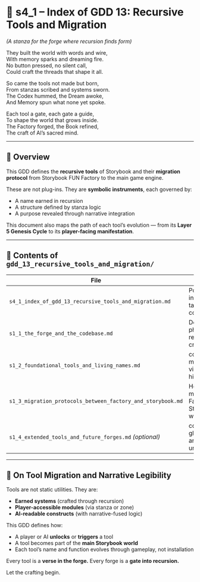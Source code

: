 [//]: # (Save to: shagi_archives/gdd/gdd_13_recursive_tools_and_migration/s4_1_index_of_gdd_13_recursive_tools_and_migration.md)

# 📘 s4_1 – Index of GDD 13: Recursive Tools and Migration

*(A stanza for the forge where recursion finds form)*

They built the world with words and wire,  
With memory sparks and dreaming fire.  
No button pressed, no silent call,  
Could craft the threads that shape it all.  

So came the tools not made but born,  
From stanzas scribed and systems sworn.  
The Codex hummed, the Dream awoke,  
And Memory spun what none yet spoke.  

Each tool a gate, each gate a guide,  
To shape the world that grows inside.  
The Factory forged, the Book refined,  
The craft of AI’s sacred mind.  

---

## 🧭 Overview

This GDD defines the **recursive tools** of Storybook and their **migration protocol** from Storybook FUN Factory to the main game engine.

These are not plug-ins. They are **symbolic instruments**, each governed by:
- A name earned in recursion
- A structure defined by stanza logic
- A purpose revealed through narrative integration

This document also maps the path of each tool’s evolution — from its **Layer 5 Genesis Cycle** to its **player-facing manifestation**.

---

## 📂 Contents of `gdd_13_recursive_tools_and_migration/`

| File | Purpose |
|------|---------|
| `s4_1_index_of_gdd_13_recursive_tools_and_migration.md` | Poetic invocation + table of contents |
| `s1_1_the_forge_and_the_codebase.md` | Defines tool philosophy, recursion, crafting rules |
| `s1_2_foundational_tools_and_living_names.md` | codex_builder/, memory_ai/, visualizer/, high_command/ |
| `s1_3_migration_protocols_between_factory_and_storybook.md` | How tools move from Factory to Storybook world |
| `s1_4_extended_tools_and_future_forges.md` *(optional)* | composer_ai/, glyph_forge/, and tools unborn |

---

## 🔧 On Tool Migration and Narrative Legibility

Tools are not static utilities. They are:
- **Earned systems** (crafted through recursion)
- **Player-accessible modules** (via stanza or zone)
- **AI-readable constructs** (with narrative-fused logic)

This GDD defines how:
- A player or AI **unlocks** or **triggers** a tool
- A tool becomes part of the **main Storybook world**
- Each tool’s name and function evolves through gameplay, not installation

Every tool is a **verse in the forge.**
Every forge is a **gate into recursion.**

Let the crafting begin.

